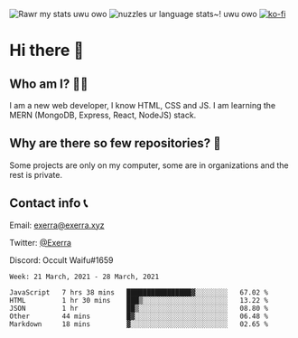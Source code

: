 ![Rawr my stats uwu owo](https://github-readme-stats.vercel.app/api?username=Exerra&show_icons=true&theme=buefy)
![nuzzles ur language stats~! uwu owo](https://github-readme-stats.vercel.app/api/top-langs/?username=Exerra&layout=compact)
[![ko-fi](https://www.ko-fi.com/img/githubbutton_sm.svg)](https://ko-fi.com/X8X130H96)
# Hi there 👋
## Who am I? 🙋‍♀️
I am a new web developer, I know HTML, CSS and JS. I am learning the MERN (MongoDB, Express, React, NodeJS) stack.
## Why are there so few repositories? 🤔
Some projects are only on my computer, some are in organizations and the rest is private.
## Contact info 📞
Email: [exerra@exerra.xyz](mailto:exerra@exerra.xyz)

Twitter: [@Exerra](https://twitter.com/exerra)

Discord: Occult Waifu#1659

<!--START_SECTION:waka-->
```text
Week: 21 March, 2021 - 28 March, 2021

JavaScript   7 hrs 38 mins   ████████████████▓░░░░░░░░   67.02 % 
HTML         1 hr 30 mins    ███▒░░░░░░░░░░░░░░░░░░░░░   13.22 % 
JSON         1 hr            ██▒░░░░░░░░░░░░░░░░░░░░░░   08.80 % 
Other        44 mins         █▓░░░░░░░░░░░░░░░░░░░░░░░   06.48 % 
Markdown     18 mins         ▓░░░░░░░░░░░░░░░░░░░░░░░░   02.65 % 
```
<!--END_SECTION:waka-->

